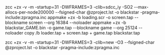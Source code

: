 zcc +zx -v -m -startup=31 -DWFRAMES=3 -clib=sdcc_iy -SO2 --max-allocs-per-node200000 --fsigned-char @zproject.lst -o blackstar -pragma-include:zpragma.inc
appmake +zx -b loading.scr -o screen.tap --blockname screen --org 16384 --noloader
appmake +zx -b blackstar_GAME.bin -o game.tap --blockname game --org 25124 --noloader
copy /b loader.tap + screen.tap + game.tap blackstar.tap


zcc +zx -v -m -startup=31 -DWFRAMES=3 -clib=new -O3 --fsigned-char @zproject.lst -o blackstar -pragma-include:zpragma.inc

